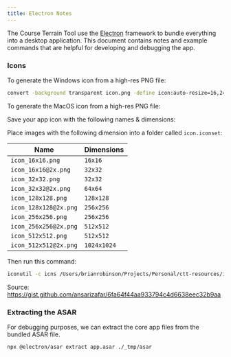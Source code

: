 ```yaml
---
title: Electron Notes
---
```


The Course Terrain Tool use the [Electron](https://www.electronjs.org/) framework to bundle everything into a desktop application. This document contains notes and example commands that are helpful for developing and debugging the app.

### Icons

To generate the Windows icon from a high-res PNG file:

```bash
convert -background transparent icon.png -define icon:auto-resize=16,24,32,48,64,72,96,128,256 icon.ico
```

To generate the MacOS icon from a high-res PNG file:

Save your app icon with the following names & dimensions:

Place images with the following dimension into a folder called `icon.iconset`:

| Name                  | Dimensions  |
| --------------------- | ----------- |
| `icon_16x16.png`      | `16x16`     |
| `icon_16x16@2x.png`   | `32x32`     |
| `icon_32x32.png`      | `32x32`     |
| `icon_32x32@2x.png`   | `64x64`     |
| `icon_128x128.png`    | `128x128`   |
| `icon_128x128@2x.png` | `256x256`   |
| `icon_256x256.png`    | `256x256`   |
| `icon_256x256@2x.png` | `512x512`   |
| `icon_512x512.png`    | `512x512`   |
| `icon_512x512@2x.png` | `1024x1024` |

Then run this command:

```bash
iconutil -c icns /Users/brianrobinson/Projects/Personal/ctt-resources/icon.iconset
```

Source: https://gist.github.com/ansarizafar/6fa64f44aa933794c4d6638eec32b9aa

### Extracting the ASAR

For debugging purposes, we can extract the core app files from the bundled ASAR file.

```bash
npx @electron/asar extract app.asar ./_tmp/asar
```
